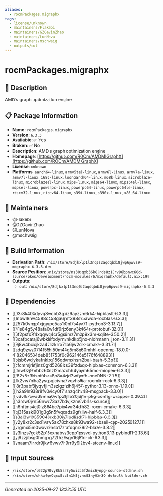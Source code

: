 ```yaml
---
aliases:
  - rocmPackages.migraphx
tags:
  - license/unknown
  - maintainers/Flakebi
  - maintainers/GZGavinZhao
  - maintainers/LunNova
  - maintainers/mschwaig
  - outputs/out
---
```


# rocmPackages.migraphx

## 📝 Description

AMD's graph optimization engine

## 📋 Package Information

- **Name**: `rocmPackages.migraphx`
- **Version**: `6.3.3`
- **Available**: ✅ Yes
- **Broken**: ✅ No
- **Description**: AMD's graph optimization engine
- **Homepage**: [https://github.com/ROCm/AMDMIGraphX](https://github.com/ROCm/AMDMIGraphX)
- **License**: `unknown`
- **Platforms**: `aarch64-linux`, `armv5tel-linux`, `armv6l-linux`, `armv7a-linux`, `armv7l-linux`, `i686-linux`, `loongarch64-linux`, `m68k-linux`, `microblaze-linux`, `microblazeel-linux`, `mips-linux`, `mips64-linux`, `mips64el-linux`, `mipsel-linux`, `powerpc-linux`, `powerpc64-linux`, `powerpc64le-linux`, `riscv32-linux`, `riscv64-linux`, `s390-linux`, `s390x-linux`, `x86_64-linux`
## 👥 Maintainers

- @Flakebi
- @GZGavinZhao
- @LunNova
- @mschwaig


## 🔧 Build Information

- **Derivation Path**: `/nix/store/8djkxlp1l3nq0s2aqdqbdi8jwp6pwvs9-migraphx-6.3.3.drv`
- **Source Position**: `/nix/store/ns30sqxb36k8jrds8z18rv96bpnwc60d-source/pkgs/development/rocm-modules/6/migraphx/default.nix:194`
- **Outputs**:
  - `out`:  `/nix/store/8djkxlp1l3nq0s2aqdqbdi8jwp6pwvs9-migraphx-6.3.3`

## 🔗 Dependencies

- [[03r8k404dyvq8wcbb3gxiz9ayzzm6rk4-hipblaslt-6.3.3]]
- [[1nbwl8nw4588c458ga6jmf398sv5awda-rocblas-6.3.3]]
- [[257k0vnqp1xjgyrpc5as1r0nl7s4yv71-python3-3.13.7]]
- [[41s84g5y48afa0w1df9rjz6sny3k464r-protobuf-32.0]]
- [[6f2psfx7f4xqqwq4cr5gs6mz7m3p9x3m-sqlite-3.50.2]]
- [[8cafpcafaj6wbkhifxdyrnynkdkp5jnx-nlohmann_json-3.11.3]]
- [[9j8w4bcicjkza42lizkrrx7sb6jw2qik-cmake-3.31.7]]
- [[adq9zwz07l4f55hi50m44g5m8q60mhhl-openmp-18.0.0-4182046534deb851753f0d962146e5176f648893]]
- [[bjsb6wdjykafnkixq156qdvmxhsm2bai-bash-5.3p3]]
- [[cfcmmjrhfjinz0gfd5268lzs39fzdaqx-hipblas-common-6.3.3]]
- [[dnw0zj9mbbz60nzl2mazchh4yaym65md-miopen-6.3.3]]
- [[f62x5z9kisnif4sss8p8a4zjd3wfynfh-oneDNN-2.7.5]]
- [[ilk2vw7nlha2ysqsqjcivna7vqvhs9ia-rocmlir-rock-6.3.3]]
- [[j8r3pabf8jyqvfjim3szlgzfzih6j457-python3.13-onnx-1.19.0]]
- [[jh2a9ln938r8fv0vicy0f71snzq4hv48-msgpack-3.3.0]]
- [[lvdvlk7cwad5mna0wfpz8jllb30jdj1n-pkg-config-wrapper-0.29.2]]
- [[n3rsw0jvn56nwx73az7bdvjkzm6vbl1s-source]]
- [[n6hfjms4cj0iz864bc7pix4wr34dlh82-rocm-cmake-6.3.3]]
- [[qj315aski901g3g5n5fvqqadz9gfxliw-half-6.3.3]]
- [[s8al3w19359046rxb30iy7lpdlisdr7i-hipblas-6.3.3]]
- [[v2y8xr2c3sd1vsw5ax78xhxs8k93wa92-abseil-cpp-20250127.1]]
- [[vrgmxi5rn0wxvr9nsb17zrafdqnr89i2-blaze-3.8.2]]
- [[y3lnzs7gck52p15xxnabvy3cpp1pssvd-python3.13-pybind11-2.13.6]]
- [[yj9zzjibsg0hmgxg72f5z9sgv16j81ri-clr-6.3.3]]
- [[ynaam7inrdr9jkw6vwv7h9rr9y9l2bv4-stdenv-linux]]

## 📁 Input Sources

- `/nix/store/l622p70vy8k5sh7y5wizi5f2mic6ynpg-source-stdenv.sh`
- `/nix/store/shkw4qm9qcw5sc5n1k5jznc83ny02r39-default-builder.sh`

---
*Generated on 2025-09-27 13:22:55 UTC*
